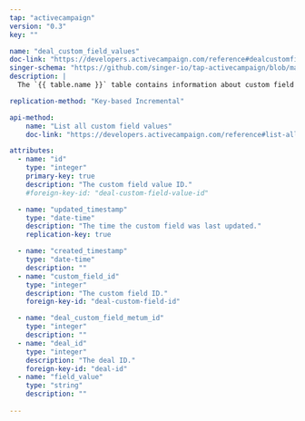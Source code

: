 ```yaml
---
tap: "activecampaign"
version: "0.3"
key: ""

name: "deal_custom_field_values"
doc-link: "https://developers.activecampaign.com/reference#dealcustomfielddata"
singer-schema: "https://github.com/singer-io/tap-activecampaign/blob/master/tap_activecampaign/schemas/deal_custom_field_values.json"
description: |
  The `{{ table.name }}` table contains information about custom field values for deals in your {{ integration.display_name }} account.

replication-method: "Key-based Incremental"

api-method:
    name: "List all custom field values"
    doc-link: "https://developers.activecampaign.com/reference#list-all-custom-field-values"

attributes:
  - name: "id"
    type: "integer"
    primary-key: true
    description: "The custom field value ID."
    #foreign-key-id: "deal-custom-field-value-id"

  - name: "updated_timestamp"
    type: "date-time"
    description: "The time the custom field was last updated."
    replication-key: true

  - name: "created_timestamp"
    type: "date-time"
    description: ""
  - name: "custom_field_id"
    type: "integer"
    description: "The custom field ID."
    foreign-key-id: "deal-custom-field-id"

  - name: "deal_custom_field_metum_id"
    type: "integer"
    description: ""
  - name: "deal_id"
    type: "integer"
    description: "The deal ID."
    foreign-key-id: "deal-id"
  - name: "field_value"
    type: "string"
    description: ""
  
---
```

